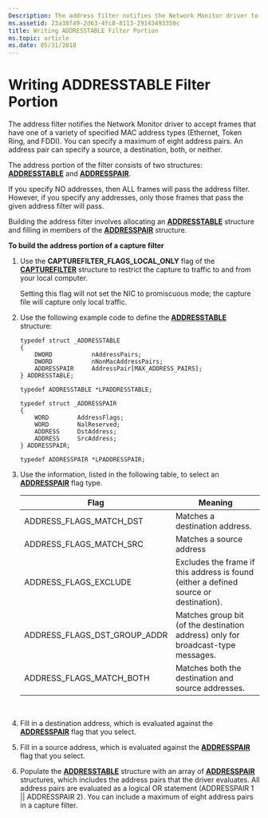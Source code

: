 ```yaml
---
Description: The address filter notifies the Network Monitor driver to accept frames that have one of a variety of specified MAC address types (Ethernet, Token Ring, and FDDI).
ms.assetid: 23a38f49-2d63-4fc8-8113-29143493359c
title: Writing ADDRESSTABLE Filter Portion
ms.topic: article
ms.date: 05/31/2018
---
```


# Writing ADDRESSTABLE Filter Portion

The address filter notifies the Network Monitor driver to accept frames that have one of a variety of specified MAC address types (Ethernet, Token Ring, and FDDI). You can specify a maximum of eight address pairs. An address pair can specify a source, a destination, both, or neither.

The address portion of the filter consists of two structures: [**ADDRESSTABLE**](addresstable.md) and [**ADDRESSPAIR**](addresspair.md).

If you specify NO addresses, then ALL frames will pass the address filter. However, if you specify any addresses, only those frames that pass the given address filter will pass.

Building the address filter involves allocating an [**ADDRESSTABLE**](addresstable.md) structure and filling in members of the [**ADDRESSPAIR**](addresspair.md) structure.

**To build the address portion of a capture filter**

1.  Use the **CAPTUREFILTER\_FLAGS\_LOCAL\_ONLY** flag of the [**CAPTUREFILTER**](capturefilter.md) structure to restrict the capture to traffic to and from your local computer.

    Setting this flag will not set the NIC to promiscuous mode; the capture file will capture only local traffic.

2.  Use the following example code to define the [**ADDRESSTABLE**](addresstable.md) structure:

    ``` syntax
    typedef struct _ADDRESSTABLE
    {
        DWORD           nAddressPairs;
        DWORD           nNonMacAddressPairs;
        ADDRESSPAIR     AddressPair[MAX_ADDRESS_PAIRS];
    } ADDRESSTABLE;

    typedef ADDRESSTABLE *LPADDRESSTABLE;
     
    typedef struct _ADDRESSPAIR
    {
        WORD        AddressFlags;
        WORD        NalReserved;
        ADDRESS     DstAddress;
        ADDRESS     SrcAddress;
    } ADDRESSPAIR;

    typedef ADDRESSPAIR *LPADDRESSPAIR;
    ```

3.  Use the information, listed in the following table, to select an [**ADDRESSPAIR**](addresspair.md) flag type. 

    | Flag                             | Meaning                                                                               |
    |----------------------------------|---------------------------------------------------------------------------------------|
    | ADDRESS\_FLAGS\_MATCH\_DST       | Matches a destination address.                                                        |
    | ADDRESS\_FLAGS\_MATCH\_SRC       | Matches a source address                                                              |
    | ADDRESS\_FLAGS\_EXCLUDE          | Excludes the frame if this address is found (either a defined source or destination). |
    | ADDRESS\_FLAGS\_DST\_GROUP\_ADDR | Matches group bit (of the destination address) only for broadcast-type messages.      |
    | ADDRESS\_FLAGS\_MATCH\_BOTH      | Matches both the destination and source addresses.                                    |

    

     

4.  Fill in a destination address, which is evaluated against the [**ADDRESSPAIR**](addresspair.md) flag that you select.
5.  Fill in a source address, which is evaluated against the [**ADDRESSPAIR**](addresspair.md) flag that you select.
6.  Populate the [**ADDRESSTABLE**](addresstable.md) structure with an array of [**ADDRESSPAIR**](addresspair.md) structures, which includes the address pairs that the driver evaluates. All address pairs are evaluated as a logical OR statement (ADDRESSPAIR 1 \|\| ADDRESSPAIR 2). You can include a maximum of eight address pairs in a capture filter.

 

 



